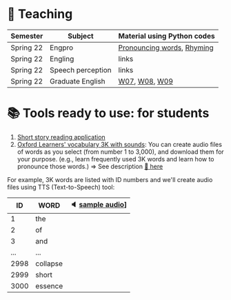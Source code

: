 # 📗 Teaching

| Semester | Subject | Material using Python codes |
|---|---|---|
| Spring 22 | Engpro | [Pronouncing words](https://github.com/MK316/workshop22/blob/main/class02_voca.ipynb), [Rhyming](https://github.com/MK316/workshop22/blob/main/class03_pronunciation.ipynb) |
| Spring 22 | Engling | links |
| Spring 22 | Speech perception | links |
| Spring 22 | Graduate English | [W07](https://github.com/MK316/Classroom/blob/main/Week07_Ch05.ipynb), [W08](https://github.com/MK316/Classroom/blob/main/Week08_Ch05.ipynb), [W09](https://github.com/MK316/Class_Spring2022/blob/main/Week09.ipynb) |



# 📚 **Tools ready to use: for students**

1. [Short story reading application](https://github.com/MK316/applications/blob/main/Bedtimestory_tts.ipynb)
2. [Oxford Learners' vocabulary 3K with sounds](https://github.com/MK316/applications/blob/main/Oxford3K.ipynb): You can create audio files of words as you select (from number 1 to 3,000), and download them for your purpose. (e.g., learn frequently used 3K words and learn how to pronounce those words.)
=> See description [🔗 here](https://www.oxfordlearnersdictionaries.com/about/wordlists/oxford3000-5000)


For example, 3K words are listed with ID numbers and we'll create audio files using TTS (Text-to-Speech) tool:

| ID | WORD |  🔈 [sample audio](/res/myaudio.mp4)]
|---|---|---|    
| 1 | the | |  
| 2 | of | |  
| 3 | and | |  
| ... | ... | |  
| 2998 | collapse | |  
| 2999 | short | |  
| 3000 | essence | |  



